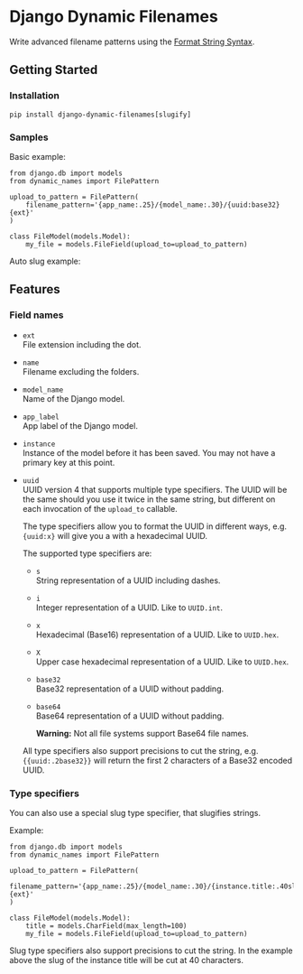 # Django Dynamic Filenames

Write advanced filename patterns using the [Format String
Syntax](https://docs.python.org/3/library/string.html#format-string-syntax).

## Getting Started

### Installation

```
pip install django-dynamic-filenames[slugify]
```

### Samples

Basic example:

```
from django.db import models
from dynamic_names import FilePattern

upload_to_pattern = FilePattern(
    filename_pattern='{app_name:.25}/{model_name:.30}/{uuid:base32}{ext}'
)

class FileModel(models.Model):
    my_file = models.FileField(upload_to=upload_to_pattern)
```

Auto slug example:

## Features

### Field names

  - `ext`  
    File extension including the dot.

  - `name`  
    Filename excluding the folders.

  - `model_name`  
    Name of the Django model.

  - `app_label`  
    App label of the Django model.

  - `instance`  
    Instance of the model before it has been saved. You may not have a
    primary key at this point.

  - `uuid`  
    UUID version 4 that supports multiple type specifiers. The UUID will
    be the same should you use it twice in the same string, but
    different on each invocation of the `upload_to` callable.
    
    The type specifiers allow you to format the UUID in different ways,
    e.g. `{uuid:x}` will give you a with a hexadecimal UUID.
    
    The supported type specifiers are:
    
      - `s`  
        String representation of a UUID including dashes.
    
      - `i`  
        Integer representation of a UUID. Like to `UUID.int`.
    
      - `x`  
        Hexadecimal (Base16) representation of a UUID. Like to
        `UUID.hex`.
    
      - `X`  
        Upper case hexadecimal representation of a UUID. Like to
        `UUID.hex`.
    
      - `base32`  
        Base32 representation of a UUID without padding.
    
      - `base64`  
        Base64 representation of a UUID without padding.
        
        **Warning:** Not all file systems support Base64 file names.
    
    All type specifiers also support precisions to cut the string, e.g.
    `{{uuid:.2base32}}` will return the first 2 characters of a Base32
    encoded UUID.

### Type specifiers

You can also use a special slug type specifier, that slugifies strings.

Example:

```
from django.db import models
from dynamic_names import FilePattern

upload_to_pattern = FilePattern(
    filename_pattern='{app_name:.25}/{model_name:.30}/{instance.title:.40slug}{ext}'
)

class FileModel(models.Model):
    title = models.CharField(max_length=100)
    my_file = models.FileField(upload_to=upload_to_pattern)
```

Slug type specifiers also support precisions to cut the string. In the
example above the slug of the instance title will be cut at 40
characters.